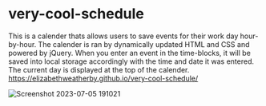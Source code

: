 # very-cool-schedule
This is a calender thats allows users to save events for their work day hour-by-hour. The calender is ran by dynamically updated HTML and CSS and powered by jQuery. When you enter an event in the time-blocks, it will be saved into local storage accordingly with the time and date it was entered. The current day is displayed at the top of the calender.
https://elizabethweatherby.github.io/very-cool-schedule/

![Screenshot 2023-07-05 191021](https://github.com/Elizabethweatherby/very-cool-schedule/assets/47335796/9474fdde-3130-4ab2-b1f2-75208793c620)

